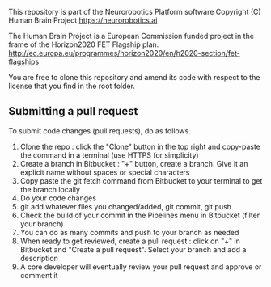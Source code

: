 This repository is part of the Neurorobotics Platform software
Copyright (C) Human Brain Project
https://neurorobotics.ai

The Human Brain Project is a European Commission funded project
in the frame of the Horizon2020 FET Flagship plan.
http://ec.europa.eu/programmes/horizon2020/en/h2020-section/fet-flagships

You are free to clone this repository and amend its code with respect to
the license that you find in the root folder.

## Submitting a pull request

To submit code changes (pull requests), do as follows.
1. Clone the repo : click the "Clone" button in the top right and copy-paste the
   command in a terminal (use HTTPS for simplicity)
2. Create a branch in Bitbucket : "+" button, create a branch. Give it an explicit name
   without spaces or special characters
3. Copy paste the git fetch command from Bitbucket to your terminal to get the branch
   locally
4. Do your code changes
5. git add whatever files you changed/added, git commit, git push
6. Check the build of your commit in the Pipelines menu in Bitbucket (filter your branch)
7. You can do as many commits and push to your branch as needed
8. When ready to get reviewed, create a pull request : click on "+" in Bitbucket and
   "Create a pull request". Select your branch and add a description
9. A core developer will eventually review your pull request and approve or comment it
